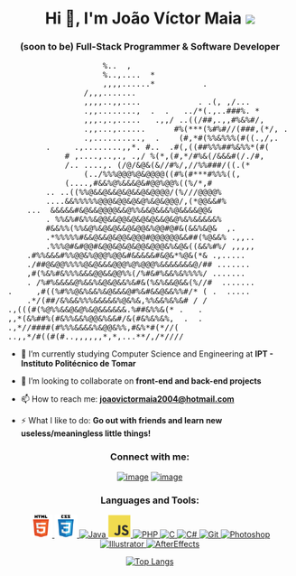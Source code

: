 <h1 align="center">Hi 👋, I'm João Víctor Maia <img height="40" src="https://64.media.tumblr.com/3848e5ce9550ab723c4c17ae5c2c830d/cbbf628e3f78039b-9c/s1280x1920/b184a988a5bd644f8a98544c2624d362aef3094c.gifv"></h1>
<h3 align="center">(soon to be) Full-Stack Programmer & Software Developer</h3>

<div>
  <pre>
                    %..  ,
                    %..,....  *
                    ,,,,......*          .
                /,,,.......
                ,,,,..,,....            . .(, ,/...
                .,,........,  .  .   ../*(.,..###%. *
                ,,,.,.,.....   .,,/ ..((/##,.,,#%&%#/,
                .,,...,......      #%(***(%#%#//(###,(*/, .
                .,..........,  .    (#,*#(%%&%%%(#((.,/,.
        .     .,........,,*. #..  .#(,((##%%%##%&%%*(#(
            # ,....,..,., .,/ %(*,(#,*/#%&(/&&&#(/./#,
            /.. ....,. (/@/&@&(&//#%/,//%%###/((.(*
                (../%%%@@@%@&@@@@((#%(#***#%%%((,
            (....,#&&%@%&&&@&#@@%@@%((%/*,#          
        .. ..((%%@&&@&&@&@&&@&@@@@/(%///@@@@%
        ....&&%%%%%@@@&@@&@&@%&@&@@@/,(*@@&&#%
    ...  &&&&&#&@&&@@@@&&@%%&&@&&&%@&&&&@@&
        . %%&%#&%%&@@&&@@&@&@&@&&@&@%&%&&&&&%
        #&&%%(%%&@%&@&@&&@&@@&%@@#@#&(&&%&@&  ,.
        .*%%%%%#&&@&&@&@@&@@@#@@@@@@&&##(%@&&% .,,..
        .%%%@#&#@@#&@@&@&@&@@&@@@&%&@&((&&%#%/ ,,,,,
    .#%%&&&#%%@@&%@@@%@@&#&&&&&#&@&*%@&(*& .,.....
    ./##@&@@%%%%@&@&&&@@@%@%@@@%&&&&&&&@/## .......
    ,#(%&%#&%%%&&&@@&&@@%%(/%#&#%&&%&%%%%/ .......
    . /%#%&&&&@%&&%&@&@&&%&#&(%&%&&@&&(%//#  .......
.     ,#((%#%%@&%&&%&@&&&@#%&#&&@&&%%#/* ( .  .....
    .*/(##/&%&&%%%&&&&&%@&%&,%%&&%&%&# / /
.,(((#(%@%%&&@&@%&@&&&&&&.%##&%%&(* .   .
,,*(&%##%(#&%%&&%@@&%&&#/&(#&%&%&%,  .  .
.,*//####(#%%%&&&&%&@@&%%,#&%*#(*//(   
..,,*/#((#(#..,,,,,,*,*,...**/,/*////
</pre>
</div>

- 🌱 I’m currently studying Computer Science and Engineering at **IPT - Instituto Politécnico de Tomar**

- 👯 I’m looking to collaborate on **front-end and back-end projects**

- 📫 How to reach me: **joaovictormaia2004@hotmail.com**

- ⚡ What I like to do: **Go out with friends and learn new useless/meaningless little things!**


<h3 align="center">Connect with me:</h3>
<div align="center">

[![image](https://img.shields.io/badge/LinkedIn-0077B5?style=for-the-badge&logo=linkedin&logoColor=white)](https://www.linkedin.com/in/jo%C3%A3o-v%C3%ADctor-maia-3726b0281/)
[![image](https://img.shields.io/badge/Instagram-E4405F?style=for-the-badge&logo=instagram&logoColor=white)](https://www.instagram.com/sirvictahh/)

</div>

<h3 align="center">Languages and Tools:</h3>

<p align="center">
  <a href="https://www.w3.org/html/" target="_blank">
    <img src="https://raw.githubusercontent.com/devicons/devicon/master/icons/html5/html5-original-wordmark.svg" alt="html5" width="40" height="40"/>
  </a>
  <a href="https://www.w3schools.com/css/" target="_blank">
    <img src="https://raw.githubusercontent.com/devicons/devicon/master/icons/css3/css3-original-wordmark.svg" alt="css3" width="40" height="40"/>
  </a>
  <a href="https://www.java.com/pt-BR/" target="_blank">
    <img src="https://cdn.jsdelivr.net/gh/devicons/devicon/icons/java/java-original.svg" alt="Java" width="40" height="40"/>
  </a>  
  
  <a href="https://developer.mozilla.org/en-US/docs/Web/JavaScript" target="_blank">
    <img src="https://raw.githubusercontent.com/devicons/devicon/master/icons/javascript/javascript-original.svg" alt="javascript" width="40" height="40"/>
  </a>
  <a href="https://www.php.net/" target="_blank">
    <img src="https://cdn.jsdelivr.net/gh/devicons/devicon/icons/php/php-plain.svg" alt="PHP" width="40" height="40"/>
  </a>
  <a href="https://pt.wikipedia.org/wiki/C_(linguagem_de_programa%C3%A7%C3%A3o)" target="_blank">
    <img src="https://cdn.jsdelivr.net/gh/devicons/devicon/icons/c/c-line.svg" alt="C" width="40" height="40"/>
  </a>
  <a href="https://learn.microsoft.com/en-us/dotnet/csharp/" target="_blank">
    <img src="https://cdn.jsdelivr.net/gh/devicons/devicon/icons/csharp/csharp-line.svg" alt="C#" width="40" height="40"/>
  </a>
  <a href="https://git-scm.com/" target="_blank">
    <img src="https://cdn.jsdelivr.net/gh/devicons/devicon/icons/github/github-original.svg" alt="Git" width="40" height="40"/>
  </a>
   <a href="https://www.adobe.com/?mv=affiliate&mv2=red" target="_blank">
    <img src="https://cdn.jsdelivr.net/gh/devicons/devicon/icons/photoshop/photoshop-line.svg" alt="Photoshop" width="40" height="40"/>
  </a>
   <a href="https://www.adobe.com/?mv=affiliate&mv2=red" target="_blank">
    <img src="https://cdn.jsdelivr.net/gh/devicons/devicon/icons/illustrator/illustrator-line.svg" alt="Illustrator" width="40" height="40"/>
  </a>
  <a href="https://www.adobe.com/?mv=affiliate&mv2=red" target="_blank">
    <img src="https://cdn.jsdelivr.net/gh/devicons/devicon/icons/aftereffects/aftereffects-plain.svg" alt="AfterEffects" width="40" height="40"/>
  </a>
</p>

<div align="center">
  
[![Top Langs](https://github-readme-stats-git-masterrstaa-rickstaa.vercel.app/api/top-langs/?username=sirvictahh&theme=dracula)](https://github.com/anuraghazra/github-readme-stats)
  
</div>
